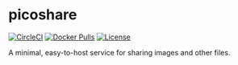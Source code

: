 # picoshare

[![CircleCI](https://circleci.com/gh/mtlynch/picoshare.svg?style=svg)](https://circleci.com/gh/mtlynch/picoshare)
[![Docker Pulls](https://img.shields.io/docker/pulls/mtlynch/picoshare.svg?maxAge=604800)](https://hub.docker.com/r/mtlynch/picoshare/)
[![License](http://img.shields.io/:license-mit-blue.svg?style=flat-square)](LICENSE)

A minimal, easy-to-host service for sharing images and other files.
